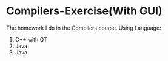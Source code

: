 # Compilers-Exercise(With GUI)
The homework I do in the Compilers course.
Using Language:
1. C++ with QT
2. Java 
3. Java
